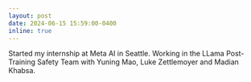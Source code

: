 ```yaml
---
layout: post
date: 2024-06-15 15:59:00-0400
inline: true
---
```


Started my internship at Meta AI in Seattle. Working in the LLama Post-Training Safety Team with Yuning Mao, Luke Zettlemoyer and Madian Khabsa.
